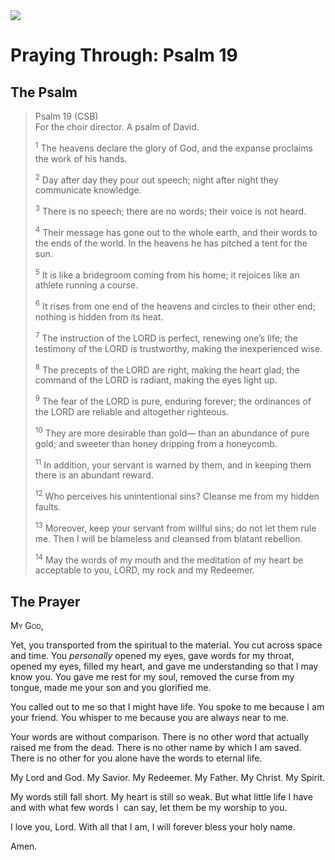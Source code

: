 <img class="intro-right" src="/images/art-paris-psalter.jpg">

<style>
  li {list-style-type: none;}
  p + ul {
    margin-top: -18px;
}
</style>

# Praying Through: Psalm 19

## The Psalm

>Psalm 19 (CSB)  
><sup></sup> For the choir director. A psalm of David. 
>
><sup>1</sup> The heavens declare the glory of God, and the expanse proclaims the work of his hands. 
>
><sup>2</sup> Day after day they pour out speech; night after night they communicate knowledge. 
>
><sup>3</sup> There is no speech; there are no words; their voice is not heard. 
>
><sup>4</sup> Their message has gone out to the whole earth, and their words to the ends of the world. In the heavens he has pitched a tent for the sun. 
>
><sup>5</sup> It is like a bridegroom coming from his home; it rejoices like an athlete running a course. 
>
><sup>6</sup> It rises from one end of the heavens and circles to their other end; nothing is hidden from its heat. 
>
><sup>7</sup> The instruction of the LORD is perfect, renewing one’s life; the testimony of the LORD is trustworthy, making the inexperienced wise. 
>
><sup>8</sup> The precepts of the LORD are right, making the heart glad; the command of the LORD is radiant, making the eyes light up. 
>
><sup>9</sup> The fear of the LORD is pure, enduring forever; the ordinances of the LORD are reliable and altogether righteous. 
>
><sup>10</sup> They are more desirable than gold— than an abundance of pure gold; and sweeter than honey dripping from a honeycomb. 
>
><sup>11</sup> In addition, your servant is warned by them, and in keeping them there is an abundant reward. 
>
><sup>12</sup> Who perceives his unintentional sins? Cleanse me from my hidden faults. 
>
><sup>13</sup> Moreover, keep your servant from willful sins; do not let them rule me. Then I will be blameless and cleansed from blatant rebellion. 
>
><sup>14</sup> May the words of my mouth and the meditation of my heart be acceptable to you, LORD, my rock and my Redeemer.

## The Prayer

<div style="font-variant: small-caps;">
My God,
</div>

Yet, you transported from the spiritual to the material. You cut across space and time. You _personally_ opened my eyes, gave words for my throat, opened my eyes, filled my heart, and gave me understanding so that I may know you. You gave me rest for my soul, removed the curse from my tongue, made me your son and you glorified me.

You called out to me so that I might have life. You spoke to me because I am your friend. You whisper to me because you are always near to me.

Your words are without comparison. There is no other word that actually raised me from the dead. There is no other name by which I am saved. There is no other for you alone have the words to eternal life.

My Lord and God. My Savior. My Redeemer. My Father. My Christ. My Spirit.

My words still fall short. My heart is still so weak. But what little life I have and with what few words I  can say, let them be my worship to you.

I love you, Lord. With all that I am, I will forever bless your holy name.

Amen.
